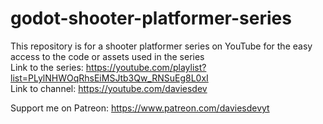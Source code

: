 # godot-shooter-platformer-series

This repository is for a shooter platformer series on YouTube for the easy access to the code or assets used in the series
<br>Link to the series: https://youtube.com/playlist?list=PLylNHWOqRhsEiMSJtb3Qw_RNSuEg8L0xI
<br>Link to channel: https://youtube.com/daviesdev


Support me on Patreon: https://www.patreon.com/daviesdevyt
